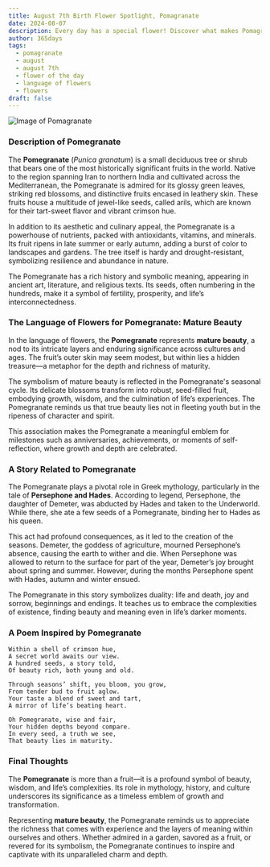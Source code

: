 ```yaml
---
title: August 7th Birth Flower Spotlight, Pomagranate
date: 2024-08-07
description: Every day has a special flower! Discover what makes Pomagranate unique as today’s birth flower and its symbolic meaning.
author: 365days
tags:
  - pomagranate
  - august
  - august 7th
  - flower of the day
  - language of flowers
  - flowers
draft: false
---
```


![Image of Pomagranate](https://cdn.pixabay.com/photo/2012/09/30/02/58/flowers-58556_1280.jpg#center)


### Description of Pomegranate

The **Pomegranate** (_Punica granatum_) is a small deciduous tree or shrub that bears one of the most historically significant fruits in the world. Native to the region spanning Iran to northern India and cultivated across the Mediterranean, the Pomegranate is admired for its glossy green leaves, striking red blossoms, and distinctive fruits encased in leathery skin. These fruits house a multitude of jewel-like seeds, called arils, which are known for their tart-sweet flavor and vibrant crimson hue.

In addition to its aesthetic and culinary appeal, the Pomegranate is a powerhouse of nutrients, packed with antioxidants, vitamins, and minerals. Its fruit ripens in late summer or early autumn, adding a burst of color to landscapes and gardens. The tree itself is hardy and drought-resistant, symbolizing resilience and abundance in nature.

The Pomegranate has a rich history and symbolic meaning, appearing in ancient art, literature, and religious texts. Its seeds, often numbering in the hundreds, make it a symbol of fertility, prosperity, and life’s interconnectedness.

### The Language of Flowers for Pomegranate: Mature Beauty

In the language of flowers, the **Pomegranate** represents **mature beauty**, a nod to its intricate layers and enduring significance across cultures and ages. The fruit’s outer skin may seem modest, but within lies a hidden treasure—a metaphor for the depth and richness of maturity.

The symbolism of mature beauty is reflected in the Pomegranate's seasonal cycle. Its delicate blossoms transform into robust, seed-filled fruit, embodying growth, wisdom, and the culmination of life’s experiences. The Pomegranate reminds us that true beauty lies not in fleeting youth but in the ripeness of character and spirit.

This association makes the Pomegranate a meaningful emblem for milestones such as anniversaries, achievements, or moments of self-reflection, where growth and depth are celebrated.

### A Story Related to Pomegranate

The Pomegranate plays a pivotal role in Greek mythology, particularly in the tale of **Persephone and Hades**. According to legend, Persephone, the daughter of Demeter, was abducted by Hades and taken to the Underworld. While there, she ate a few seeds of a Pomegranate, binding her to Hades as his queen.

This act had profound consequences, as it led to the creation of the seasons. Demeter, the goddess of agriculture, mourned Persephone’s absence, causing the earth to wither and die. When Persephone was allowed to return to the surface for part of the year, Demeter’s joy brought about spring and summer. However, during the months Persephone spent with Hades, autumn and winter ensued.

The Pomegranate in this story symbolizes duality: life and death, joy and sorrow, beginnings and endings. It teaches us to embrace the complexities of existence, finding beauty and meaning even in life’s darker moments.

### A Poem Inspired by Pomegranate

```
Within a shell of crimson hue,  
A secret world awaits our view.  
A hundred seeds, a story told,  
Of beauty rich, both young and old.  

Through seasons’ shift, you bloom, you grow,  
From tender bud to fruit aglow.  
Your taste a blend of sweet and tart,  
A mirror of life’s beating heart.  

Oh Pomegranate, wise and fair,  
Your hidden depths beyond compare.  
In every seed, a truth we see,  
That beauty lies in maturity.  
```

### Final Thoughts

The **Pomegranate** is more than a fruit—it is a profound symbol of beauty, wisdom, and life’s complexities. Its role in mythology, history, and culture underscores its significance as a timeless emblem of growth and transformation.

Representing **mature beauty**, the Pomegranate reminds us to appreciate the richness that comes with experience and the layers of meaning within ourselves and others. Whether admired in a garden, savored as a fruit, or revered for its symbolism, the Pomegranate continues to inspire and captivate with its unparalleled charm and depth.



